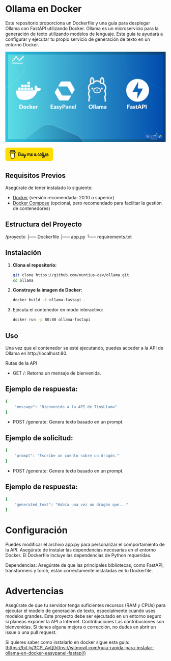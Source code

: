 # Ollama en Docker

Este repositorio proporciona un Dockerfile y una guía para desplegar Ollama con FastAPI utilizando Docker. Ollama es un microservicio para la generación de texto utilizando modelos de lenguaje. Esta guía te ayudará a configurar y ejecutar tu propio servicio de generación de texto en un entorno Docker.

![Captura de pantalla del escritorio](Foed.png)

<a href="https://ko-fi.com/P5P013UUGZ">
    <img src="https://github.com/nuntius-dev/badips/raw/main/kofi.png" alt="comprar cafe" width="150" />
</a>

## Requisitos Previos

Asegúrate de tener instalado lo siguiente:

- [Docker](https://www.docker.com/get-started) (versión recomendada: 20.10 o superior)
- [Docker Compose](https://docs.docker.com/compose/install/) (opcional, pero recomendado para facilitar la gestión de contenedores)

## Estructura del Proyecto
/proyecto ├── Dockerfile ├── app.py └── requirements.txt
## Instalación

1. **Clona el repositorio:**

   ```bash
   git clone https://github.com/nuntius-dev/ollama.git
   cd ollama
   ```
2. **Construye la imagen de Docker:**
   ```bash
   docker build -t ollama-fastapi .
   ```
3. Ejecuta el contenedor en modo interactivo:
   ```bash
   docker run -p 80:80 ollama-fastapi
   ```
## Uso
Una vez que el contenedor se esté ejecutando, puedes acceder a la API de Ollama en http://localhost:80.

Rutas de la API
- GET /: Retorna un mensaje de bienvenida.

## Ejemplo de respuesta:
  ```bash
  {
      "message": "Bienvenido a la API de TinyLlama"
  }
  ```
- POST /generate: Genera texto basado en un prompt.

## Ejemplo de solicitud:
  ```bash
  {
      "prompt": "Escribe un cuento sobre un dragón."
  }
  ```
- POST /generate: Genera texto basado en un prompt.

## Ejemplo de respuesta:
  ```bash
  {
      "generated_text": "Había una vez un dragón que..."
  }
  ```
# Configuración
Puedes modificar el archivo app.py para personalizar el comportamiento de la API. Asegúrate de instalar las dependencias necesarias en el entorno Docker. El Dockerfile incluye las dependencias de Python requeridas.

Dependencias: Asegúrate de que las principales bibliotecas, como FastAPI, transformers y torch, están correctamente instaladas en tu Dockerfile.
# Advertencias
Asegúrate de que tu servidor tenga suficientes recursos (RAM y CPUs) para ejecutar el modelo de generación de texto, especialmente cuando uses modelos grandes.
Este proyecto debe ser ejecutado en un entorno seguro si planeas exponer la API a Internet.
Contribuciones
Las contribuciones son bienvenidas. Si tienes alguna mejora o corrección, no dudes en abrir un issue o una pull request.


Si quieres saber como instalarlo en docker sigue esta guia: [https://bit.ly/3CPLAyI](https://witmovil.com/guia-rapida-para-instalar-ollama-en-docker-easypanel-fastapi/)




